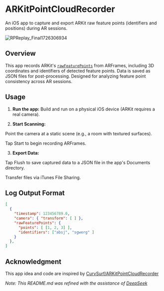 # ARKitPointCloudRecorder
An iOS app to capture and export ARKit raw feature points (identifiers and positions) during AR sessions.

![RPReplay_Final1726306934](https://github.com/user-attachments/assets/96233bb5-d655-47bd-87e0-472385ce74d3)

## Overview
This app records ARKit's [`rawFeaturePoints`](https://developer.apple.com/documentation/arkit/arframe/rawfeaturepoints) from ARFrames, including 3D coordinates and identifiers of detected feature points. Data is saved as JSON files for post-processing. Designed for analyzing feature point consistency across AR sessions.

## Usage
1. **Run the app:**
Build and run on a physical iOS device (ARKit requires a real camera).

2. **Start Scanning:**

Point the camera at a static scene (e.g., a room with textured surfaces).

Tap Start to begin recording ARFrames.

3. **Export Data:**

Tap Flush to save captured data to a JSON file in the app's Documents directory.

Transfer files via iTunes File Sharing.

## Log Output Format
```json
[
  {
    "timestamp": 123456789.0,
    "camera": { "transform": [ ] },
    "rawFeaturePoints": {
      "points": [ [1, 2, 3] ],
      "identifiers": ["absj", "sgwerg" ]
    }
  },
]
```

## Acknowledgment
This app idea and code are inspired by [CurvSurf/ARKitPointCloudRecorder](https://github.com/CurvSurf/ARKitPointCloudRecorder)

_Note: This README.md was refined with the assistance of [DeepSeek](https://www.deepseek.com)_
